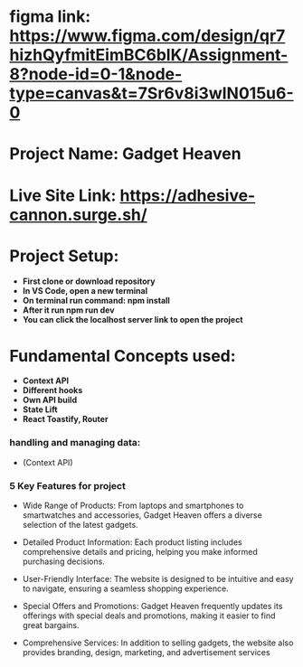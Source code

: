 

# figma link: https://www.figma.com/design/qr7hizhQyfmitEimBC6blK/Assignment-8?node-id=0-1&node-type=canvas&t=7Sr6v8i3wIN015u6-0
# Project Name: Gadget Heaven
# Live Site Link: https://adhesive-cannon.surge.sh/

# Project Setup:
- **First clone or download repository**
- **In VS Code, open a new terminal**
- **On terminal run command: npm install**
- **After it run npm run dev**
- **You can click the localhost server link to open the project**
# Fundamental Concepts used:
- **Context API**
- **Different hooks**
- **Own API build**
- **State Lift**
- **React Toastify, Router**

### handling and managing data:

-  (Context API) 









### 5 Key Features for project

- Wide Range of Products: From laptops and smartphones to smartwatches and accessories, Gadget Heaven offers a diverse selection of the latest gadgets.

- Detailed Product Information: Each product listing includes comprehensive details and pricing, helping you make informed purchasing decisions.

- User-Friendly Interface: The website is designed to be intuitive and easy to navigate, ensuring a seamless shopping experience.

- Special Offers and Promotions: Gadget Heaven frequently updates its offerings with special deals and promotions, making it easier to find great bargains.

- Comprehensive Services: In addition to selling gadgets, the website also provides branding, design, marketing, and advertisement services

